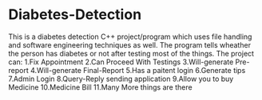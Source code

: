 # Diabetes-Detection
This is a diabetes detection C++ project/program which uses file handling and software engineering techniques as well. The program tells wheather the person has diabetes or not after testing most of the things.
The project can:
1.Fix Appointment
2.Can Proceed With Testings
3.Will-generate Pre-report
4.Will-generate Final-Report
5.Has a paitent login
6.Generate tips
7.Admin Login
8.Query-Reply sending application
9.Allow you to buy Medicine
10.Medicine Bill
11.Many More things are there
